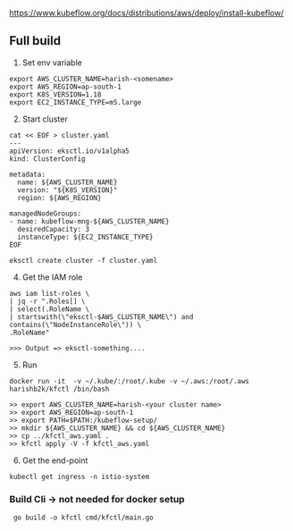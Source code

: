 https://www.kubeflow.org/docs/distributions/aws/deploy/install-kubeflow/

## Full build
1) Set env variable
```shell
export AWS_CLUSTER_NAME=harish-<somename>
export AWS_REGION=ap-south-1
export K8S_VERSION=1.18
export EC2_INSTANCE_TYPE=m5.large
```

2) Start cluster
```shell
cat << EOF > cluster.yaml
---
apiVersion: eksctl.io/v1alpha5
kind: ClusterConfig

metadata:
  name: ${AWS_CLUSTER_NAME}
  version: "${K8S_VERSION}"
  region: ${AWS_REGION}

managedNodeGroups:
- name: kubeflow-mng-${AWS_CLUSTER_NAME}
  desiredCapacity: 3
  instanceType: ${EC2_INSTANCE_TYPE}
EOF
```
```shell
eksctl create cluster -f cluster.yaml
```

4) Get the IAM role
```shell
aws iam list-roles \
| jq -r ".Roles[] \
| select(.RoleName \
| startswith(\"eksctl-$AWS_CLUSTER_NAME\") and contains(\"NodeInstanceRole\")) \
.RoleName"

>>> Output => eksctl-something.... 
```

5) Run
```shell
docker run -it  -v ~/.kube/:/root/.kube -v ~/.aws:/root/.aws  harishb2k/kfctl /bin/bash

>> export AWS_CLUSTER_NAME=harish-<your cluster name>
>> export AWS_REGION=ap-south-1
>> export PATH=$PATH:/kubeflow-setup/
>> mkdir ${AWS_CLUSTER_NAME} && cd ${AWS_CLUSTER_NAME}
>> cp ../kfctl_aws.yaml .
>> kfctl apply -V -f kfctl_aws.yaml
```

6) Get the end-point
```shell
kubectl get ingress -n istio-system
```

### Build Cli -> not needed for docker setup
```shell
 go build -o kfctl cmd/kfctl/main.go
```